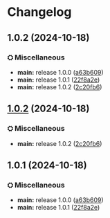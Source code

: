 # Changelog

## 1.0.2 (2024-10-18)


### ⛭ Miscellaneous

* **main:** release 1.0.0 ([a63b609](https://github.com/VeonN4/modpack-test/commit/a63b609c53f5bd146b268184fb5338c7fdf93161))
* **main:** release 1.0.1 ([22f8a2e](https://github.com/VeonN4/modpack-test/commit/22f8a2ec49fd7a477d834fe2ced68ea7d17e723e))
* **main:** release 1.0.2 ([2c20fb6](https://github.com/VeonN4/modpack-test/commit/2c20fb61dddc1caf75e0218deaf9741755ecf789))

## [1.0.2](https://github.com/VeonN4/modpack-test/compare/fabric-v1.0.1...fabric-v1.0.2) (2024-10-18)


### ⛭ Miscellaneous

* **main:** release 1.0.2 ([2c20fb6](https://github.com/VeonN4/modpack-test/commit/2c20fb61dddc1caf75e0218deaf9741755ecf789))

## 1.0.1 (2024-10-18)


### ⛭ Miscellaneous

* **main:** release 1.0.0 ([a63b609](https://github.com/VeonN4/modpack-test/commit/a63b609c53f5bd146b268184fb5338c7fdf93161))
* **main:** release 1.0.1 ([22f8a2e](https://github.com/VeonN4/modpack-test/commit/22f8a2ec49fd7a477d834fe2ced68ea7d17e723e))
